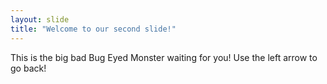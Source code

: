 ```yaml
---
layout: slide
title: "Welcome to our second slide!"
---
```

This is the big bad Bug Eyed Monster waiting for you!
Use the left arrow to go back!
